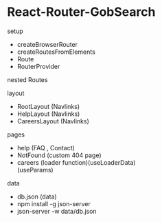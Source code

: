 # React-Router-GobSearch  

setup  
- createBrowserRouter    
- createRoutesFromElements    
- Route  
- RouterProvider  

nested Routes  
  
layout  
- RootLayout (Navlinks)  
- HelpLayout (Navlinks)  
- CareersLayout (Navlinks)  
  
pages  
- help (FAQ , Contact)    
- NotFound (custom 404 page)        
- careers (loader function)(useLoaderData)  
  (useParams)
    

data   
- db.json (data)  
- npm install -g json-server
- json-server -w data/db.json
  

  
   
